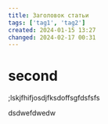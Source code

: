 ```yaml
---
title: Заголовок статьи
tags: ['tag1', 'tag2']
created: 2024-01-15 13:27
changed: 2024-02-17 00:31
---
```

# second
;lskjfhifjosdjfksdoffsgfdsfsfs


dsdwefdwedw
